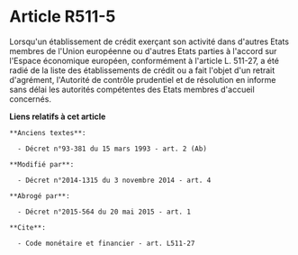 # Article R511-5

Lorsqu'un établissement de crédit exerçant son activité dans d'autres Etats membres de l'Union européenne ou d'autres Etats
parties à l'accord sur l'Espace économique européen, conformément à l'article L. 511-27, a été radié de la liste des
établissements de crédit ou a fait l'objet d'un retrait d'agrément, l'Autorité de contrôle prudentiel et de résolution en
informe sans délai les autorités compétentes des Etats membres d'accueil concernés.

**Liens relatifs à cet article**

	**Anciens textes**:

	  - Décret n°93-381 du 15 mars 1993 - art. 2 (Ab)

	**Modifié par**:

	  - Décret n°2014-1315 du 3 novembre 2014 - art. 4

	**Abrogé par**:

	  - Décret n°2015-564 du 20 mai 2015 - art. 1

	**Cite**:

	  - Code monétaire et financier - art. L511-27
